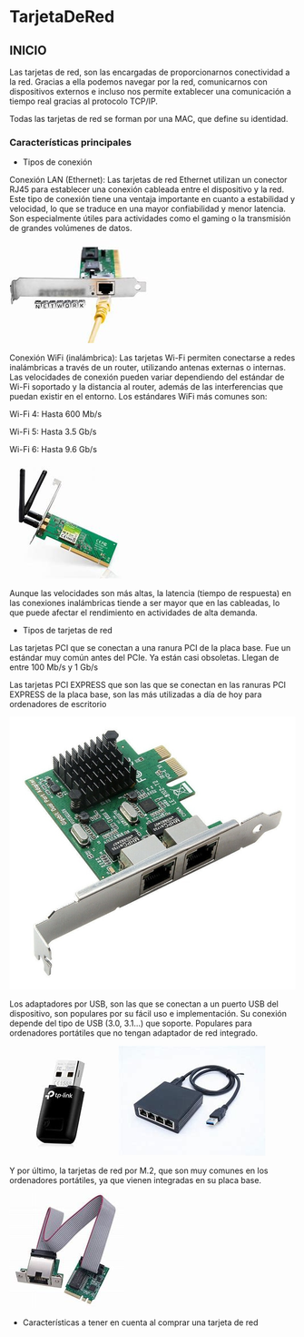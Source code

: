 # TarjetaDeRed

## INICIO

Las tarjetas de red, son las encargadas de proporcionarnos conectividad a la red. Gracias a ella podemos navegar por la red, comunicarnos con dispositivos externos e incluso nos permite extablecer una comunicación a tiempo real gracias al protocolo TCP/IP.

Todas las tarjetas de red se forman por una MAC, que define su identidad.

### Características principales 

- Tipos de conexión

Conexión LAN (Ethernet):
Las tarjetas de red Ethernet utilizan un conector RJ45 para establecer una conexión cableada entre el dispositivo y la red. Este tipo de conexión tiene una ventaja importante en cuanto a estabilidad y velocidad, lo que se traduce en una mayor confiabilidad y menor latencia. Son especialmente útiles para actividades como el gaming o la transmisión de grandes volúmenes de datos.



![Texto alternativo](img/cableado.jfif)





Conexión WiFi (inalámbrica):
Las tarjetas Wi-Fi permiten conectarse a redes inalámbricas a través de un router, utilizando antenas externas o internas. Las velocidades de conexión pueden variar dependiendo del estándar de Wi-Fi soportado y la distancia al router, además de las interferencias que puedan existir en el entorno. Los estándares WiFi más comunes son:

Wi-Fi 4: Hasta 600 Mb/s

Wi-Fi 5: Hasta 3.5 Gb/s                                         
                                                                               
Wi-Fi 6: Hasta 9.6 Gb/s

![Texto alternativo](img/wifi.jfif)

Aunque las velocidades son más altas, la latencia (tiempo de respuesta) en las conexiones inalámbricas tiende a ser mayor que en las cableadas, lo que puede afectar el rendimiento en actividades de alta demanda.

- Tipos de tarjetas de red

Las tarjetas PCI que se conectan a una ranura PCI de la placa base. Fue un estándar muy común antes del PCIe. Ya están casi obsoletas. Llegan de entre 100 Mb/s y 1 Gb/s


Las tarjetas PCI EXPRESS que son las que se conectan en las ranuras PCI EXPRESS de la placa base, son las más utilizadas a día de hoy para ordenadores de escritorio

![Texto alternativo](img/pci.jpg)

Los adaptadores por USB, son las que se conectan a un puerto USB del dispositivo, son populares por su fácil uso e implementación. Su conexión depende del tipo de USB (3.0, 3.1...) que soporte. Populares para ordenadores portátiles que no tengan adaptador de red integrado.

![Texto alternativo](img/usb.jfif)        ![Texto alternativo](img/usb2.jfif)

Y por último, la tarjetas de red por M.2, que son muy comunes en los ordenadores portátiles, ya que vienen integradas en su placa base.

![Texto alternativo](img/m.2.jfif)


- Características a tener en cuenta al comprar una tarjeta de red 




